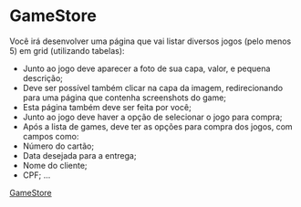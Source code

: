 # GameStore

Você irá desenvolver uma página que vai listar diversos jogos (pelo menos 5) em grid (utilizando tabelas):

-   Junto ao jogo deve aparecer a foto de sua capa, valor, e pequena descrição;
-   Deve ser possível também clicar na capa da imagem, redirecionando para uma página que contenha screenshots do game;
-   Esta página também deve ser feita por você;
-   Junto ao jogo deve haver a opção de selecionar o jogo para compra;
-   Após a lista de games, deve ter as opções para compra dos jogos, com campos como:
-   Número do cartão;
-   Data desejada para a entrega;
-   Nome do cliente;
-   CPF;
    ...

[GameStore](https://lorenamedeiros.github.io/gamestore/)
